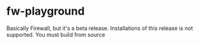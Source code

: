 # fw-playground
Basically Firewall, but it's a beta release. 
Installations of this release is not supported. You must build from source
